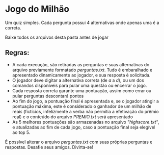 # Jogo do Milhão

Um quiz simples. Cada pergunta possui 4 alternativas onde apenas uma é a correta.

Baixe todos os arquivos desta pasta antes de jogar

## Regras:
* A cada execução, são retiradas as perguntas e suas alternativas do arquivo previamente formatado *perguntas.txt*.
Tudo é embaralhado e apresentado dinamicamente ao jogador, e sua resposta é solicitada.
* O jogador deve digitar a alternativa correta (de *a* a *d*), ou um dos comandos disponíveis para pular uma questão ou encerrar o jogo.
* Cada resposta correta garante uma pontuação, assim como errar ou pular perguntas descontará pontos
* Ao fim do jogo, a pontuação final é apresentada e, se o jogador atingir a pontuação máxima, este é considerado o ganhador de um milhão de reais (fictícios, infelizmente a verba não permitia a efetivação do prêmio real) e o conteúdo do arquivo *PREMIO.txt* será apresentado
* As 5 melhores pontuações são armazenadas no arquivo *"highscore.txt"*, e atualizadas ao fim de cada jogo, caso a pontuação final seja elegível ao top 5.

É possível alterar o arquivo _perguntas.txt_ com suas próprias perguntas e respostas. Desafie seus amigos.
Divirta-se!
